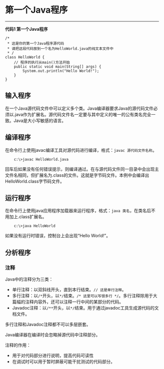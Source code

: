 # 第一个Java程序
***
**代码1 第一个Java程序**
```
/*
 * 这是你的第一个Java程序源代码
 * 请把这段代码放到一个名为HelloWorld.java的纯文本文件中
 * /
class HelloWorld {
	// 程序的执行从main()方法开始
	public static void main(String[] args) {
		System.out.println("Hello World!");
	}
}
```
## 输入程序
在一个Java源代码文件中可以定义多个类。Java编译器要求Java的源代码文件必须以.java作为扩展名。源代码文件名一定要与其中定义的唯一的公有类名完全一致。Java是大小写敏感的语言。

## 编译程序
在命令行上使用javac编译工具对源代码进行编译，格式：`javac 源代码文件名称`。
```
	c:\>javac HelloWorld.java
```
回车后如果没有任何错误提示，则编译通过。在与源代码文件同一目录中会出现主文件名相同，但扩展名为.class的文件。这就是字节码文件。本例中会编译出HelloWorld.class字节码文件。

## 运行程序
在命令行上使用java应用程序加载器来运行程序，格式：`java 类名`，在类名后不用加上.class扩展名。
```
	c:\>java HelloWorld
```
如果没有运行时错误，控制台上会出现“Hello World!”。

## 分析程序
### 注释
Java中的注释分为三类：
- 单行注释：以双斜线开头，直到本行结束。`// 这是单行注释`。
- 多行注释：以`/*`开头，以`*/`结束。`/* 这里可以写很多行 */`。多行注释除用于大篇幅的注释内容外，还可以注释一行中间的某部分的代码。
- Javadoc注释：以`/**`开头，以`*/`结束。用于通过javadoc工具生成源代码的文档文件。

多行注释和Javadoc注释都不可以多层嵌套。

Java编译器在编译时会忽略掉源代码中注释部分。

注释的作用：
- 用于对代码部分进行说明，提高代码可读性
- 在调试时可以用于暂时屏蔽可能干扰测试的代码部分。